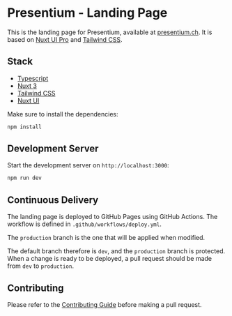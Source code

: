 # Presentium - Landing Page

This is the landing page for Presentium, available at [presentium.ch](https://presentium.ch).
It is based on [Nuxt UI Pro](https://ui.nuxt.com/pro) and [Tailwind CSS](https://tailwindcss.com/).

## Stack

- [Typescript](https://www.typescriptlang.org/)
- [Nuxt 3](https://nuxt.com/)
- [Tailwind CSS](https://tailwindcss.com/)
- [Nuxt UI](https://ui.nuxt.com/)

Make sure to install the dependencies:

```bash
npm install
```

## Development Server

Start the development server on `http://localhost:3000`:

```bash
npm run dev
```

## Continuous Delivery

The landing page is deployed to GitHub Pages using GitHub Actions.
The workflow is defined in `.github/workflows/deploy.yml`.

The `production` branch is the one that will be applied when modified.

The default branch therefore is `dev`, and the `production` branch is protected.
When a change is ready to be deployed, a pull request should be made from `dev` to `production`.

## Contributing

Please refer to the [Contributing Guide][contributing] before making a pull request.

[contributing]: https://github.com/presentium/meta/blob/main/CONTRIBUTING.md
